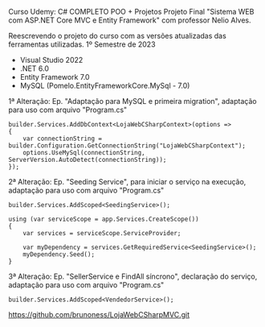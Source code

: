 Curso Udemy: C# COMPLETO POO + Projetos
Projeto Final "Sistema WEB com ASP.NET Core MVC e Entity Framework" com professor Nelio Alves. 

Reescrevendo o projeto do curso com as versões atualizadas das ferramentas utilizadas.
1º Semestre de 2023 
* Visual Studio 2022
* .NET 6.0
* Entity Framework 7.0
* MySQL (Pomelo.EntityFrameworkCore.MySql - 7.0)

1ª Alteração:
Ep. "Adaptação para MySQL e primeira migration", adaptação para uso com arquivo "Program.cs"

    builder.Services.AddDbContext<LojaWebCSharpContext>(options =>
    {
        var connectionString = builder.Configuration.GetConnectionString("LojaWebCSharpContext");
        options.UseMySql(connectionString, ServerVersion.AutoDetect(connectionString));
    });

2ª Alteração:
Ep. "Seeding Service", para iniciar o serviço na execução, adaptação para uso com arquivo "Program.cs"

    builder.Services.AddScoped<SeedingService>();

    using (var serviceScope = app.Services.CreateScope()) 
    {
        var services = serviceScope.ServiceProvider;
    
        var myDependency = services.GetRequiredService<SeedingService>();
        myDependency.Seed();
    }

3ª Alteração:
Ep. "SellerService e FindAll síncrono", declaração do serviço, adaptação para uso com arquivo "Program.cs"

    builder.Services.AddScoped<VendedorService>();

https://github.com/brunoness/LojaWebCSharpMVC.git